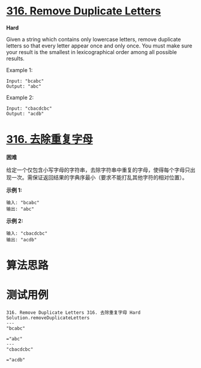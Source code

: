 # [316. Remove Duplicate Letters][enTitle]

**Hard**

Given a string which contains only lowercase letters, remove duplicate letters so that every letter appear once and only once. You must make sure your result is the smallest in lexicographical order among all possible results.

Example 1:

```
Input: "bcabc"
Output: "abc"

```

Example 2:

```
Input: "cbacdcbc"
Output: "acdb"

```


# [316. 去除重复字母][cnTitle]

**困难**

给定一个仅包含小写字母的字符串，去除字符串中重复的字母，使得每个字母只出现一次。需保证返回结果的字典序最小（要求不能打乱其他字符的相对位置）。

**示例 1:** 

```
输入: "bcabc"
输出: "abc"

```

**示例 2:** 

```
输入: "cbacdcbc"
输出: "acdb"
```




# 算法思路

# 测试用例
```
316. Remove Duplicate Letters 316. 去除重复字母 Hard
Solution.removeDuplicateLetters
---
"bcabc"

="abc"
---
"cbacdcbc"

="acdb"
```

[enTitle]: https://leetcode.com/problems/remove-duplicate-letters/
[cnTitle]: https://leetcode-cn.com/problems/remove-duplicate-letters/
